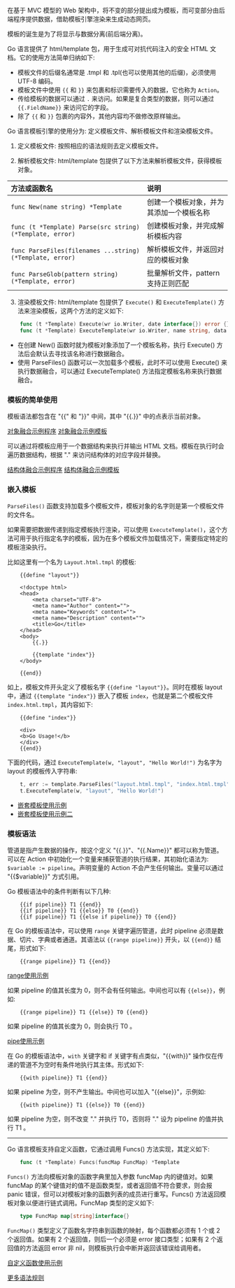 
在基于 MVC 模型的 Web 架构中，将不变的部分提出成为模板，而可变部分由后端程序提供数据，借助模板引擎渲染来生成动态网页。

模板的诞生是为了将显示与数据分离(前后端分离)。

Go 语言提供了 html/template 包，用于生成可对抗代码注入的安全 HTML 文档。它的使用方法简单归纳如下:
- 模板文件的后缀名通常是 .tmpl 和 .tpl(也可以使用其他的后缀)，必须使用 UTF-8 编码。
- 模板文件中使用 `{{` 和 `}}` 来包裹和标识需要传入的数据，它也称为 `Action`。
- 传给模板的数据可以通过 `.` 来访问。如果是复合类型的数据，则可以通过 `{{.FieldName}}` 来访问它的字段。
- 除了 `{{` 和 `}}` 包裹的内容外，其他内容均不做修改原样输出。

Go 语言模板引擎的使用分为: 定义模板文件、解析模板文件和渲染模板文件。

1. 定义模板文件: 按照相应的语法规则去定义模板文件。

2. 解析模板文件: html/template 包提供了以下方法来解析模板文件，获得模板对象。

| 方法或函数名 | 说明 |
|:------------|:-----|
| `func New(name string) *Template` | 创建一个模板对象，并为其添加一个模板名称 |
| `func (t *Template) Parse(src string) (*Template, error)` | 创建模板对象，并完成解析模板内容 |
| `func ParseFiles(filenames ...string) (*Template, error)` | 解析模板文件，并返回对应的模板对象 |
| `func ParseGlob(pattern string) (*Template, error)` | 批量解析文件，pattern 支持正则匹配 |

3. 渲染模板文件: html/template 包提供了 `Execute()` 和 `ExecuteTemplate()` 方法来渲染模板，这两个方法的定义如下:
```go
    func (t *Template) Execute(wr io.Writer, date interface{}) error {}
    func (t *Template) ExecuteTemplate(wr io.Writer, name string, data interface{}) error {}
```
- 在创建 New() 函数时就为模板对象添加了一个模板名称，执行 Execute() 方法后会默认去寻找该名称进行数据融合。
- 使用 ParseFiles() 函数可以一次加载多个模板，此时不可以使用 Execute() 来执行数据融合，可以通过 ExecuteTemplate() 方法指定模板名称来执行数据融合。


### 模板的简单使用

模板语法都包含在 "{{" 和 "}}" 中间，其中 "{{.}}" 中的点表示当前对象。

[对象融合示例程序](t/11_tmpl_object.go)      [对象融合示例模板](t/11_tmpl_object.tmpl)

可以通过将模板应用于一个数据结构来执行并输出 HTML 文档。模板在执行时会遍历数据结构，根据 "." 来访问结构体的对应字段并替换。

[结构体融合示例程序](t/11_tmpl_struct.go)     [结构体融合示例模板](t/11_tmpl_struct.tmpl)


### 嵌入模板

`ParseFiles()` 函数支持加载多个模板文件，模板对象的名字则是第一个模板文件的文件名。

如果需要把数据传递到指定模板执行渲染，可以使用 `ExecuteTemplate()`，这个方法可用于执行指定名字的模板，因为在多个模板文件加载情况下，需要指定特定的模板渲染执行。

比如这里有一个名为 `Layout.html.tmpl` 的模板:
```tmpl
    {{define "layout"}}

    <!doctype html>
    <head>
        <meta charset="UTF-8">
        <meta name="Author" content="">
        <meta name="Keywords" content="">
        <meta name="Description" content="">
        <title>Go</title>
    </head>
    <body>
        {{.}}

        {{template "index"}}
    </body>

    {{end}}
```
如上，模板文件开头定义了模板名字 `{{define "layout"}}`。同时在模板 layout 中，通过 `{{template "index"}}` 嵌入了模板 `index`，也就是第二个模板文件 `index.html.tmpl`，其内容如下:
```tmpl
    {{define "index"}}

    <div>
    <b>Go Usage!</b>
    </div>
    {{end}}
```
下面的代码，通过 `ExecuteTemplate(w, "layout", "Hello World!")` 为名字为 layout 的模板传入字符串:
```go
    t, err := template.ParseFiles("layout.html.tmpl", "index.html.tmpl")
    t.ExecuteTemplate(w, "layout", "Hello World!")
```

* [嵌套模板使用示例](t/11_tmpl_embed.go)
* [嵌套模板使用示例二](t/11_tmpl_multi.go)


### 模板语法

管道是指产生数据的操作，按这个定义 "{{.}}"、"{{.Name}}" 都可以称为管道。可以在 Action 中初始化一个变量来捕获管道的执行结果，其初始化语法为: `$variable := pipeline`。声明变量的 Action 不会产生任何输出。变量可以通过 "{{$variable}}" 方式引用。

Go 模板语法中的条件判断有以下几种:
```template
    {{if pipeline}} T1 {{end}}
    {{if pipeline}} T1 {{else}} T0 {{end}}
    {{if pipeline}} T1 {{else if pipeline}} T0 {{end}}
```

在 Go 的模板语法中，可以使用 `range` 关键字遍历管道，此时 pipeline 必须是数据、切片、字典或者通道。其语法以 `{{range pipeline}}` 开头，以 `{{end}}` 结尾，形式如下:
```template
    {{range pipeline}} T1 {{end}}
```

[range使用示例](t/11_tmpl_range.go)

如果 pipeline 的值其长度为 0，则不会有任何输出。中间也可以有 `{{else}}`，例如:
```template
    {{range pipeline}} T1 {{else}} T0 {{end}}
```
如果 pipeline 的值其长度为 0，则会执行 T0 。

[pipe使用示例](t/11_tmpl_pipeline.go)

在 Go 的模板语法中，`with` 关键字和 if 关键字有点类似，"{{with}}" 操作仅在传递的管道不为空时有条件地执行其主体。形式如下:
```template
    {{with pipeline}} T1 {{end}}
```
如果 pipeline 为空，则不产生输出。中间也可以加入 "{{else}}"，示例如:
```template
    {{with pipeline}} T1 {{else}} T0 {{end}}
```
如果 pipeline 为空，则不改变 "." 并执行 T0，否则将 "." 设为 pipeline 的值并执行 T1 。

----
Go 语言模板支持自定义函数，它通过调用 Funcs() 方法实现，其定义如下:
```go
    func (t *Template) Funcs(funcMap FuncMap) *Template
```
`Funcs()` 方法向模板对象的函数字典里加入参数 funcMap 内的键值对。如果 funcMap 的某个键值对的值不是函数类型，或者返回值不符合要求，则会报 panic 错误，但可以对模板对象的函数列表的成员进行重写。Funcs() 方法返回模板对象以便进行链式调用。FuncMap 类型的定义如下:
```go
    type FuncMap map[string]interface{}
```
`FuncMap()` 类型定义了函数名字符串到函数的映射，每个函数都必须有 1 个或 2 个返回值。如果有 2 个返回值，则后一个必须是 error 接口类型；如果有 2 个返回值的方法返回 error 非 nil，则模板执行会中断并返回该错误给调用者。

[自定义函数使用示例](t/11_tmpl_funcs.go)


[更多语法规则](11_syntax.md)